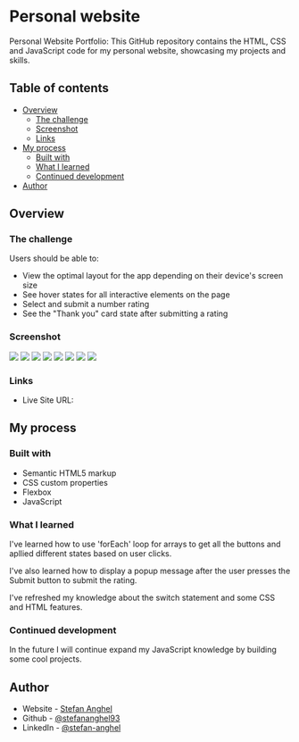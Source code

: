 #  Personal website

Personal Website Portfolio: This GitHub repository contains the HTML, CSS and JavaScript code for my personal website, showcasing my projects and skills.

## Table of contents

- [Overview](#overview)
  - [The challenge](#the-challenge)
  - [Screenshot](#screenshot)
  - [Links](#links)
- [My process](#my-process)
  - [Built with](#built-with)
  - [What I learned](#what-i-learned)
  - [Continued development](#continued-development)
- [Author](#author)


## Overview

### The challenge

Users should be able to:

- View the optimal layout for the app depending on their device's screen size
- See hover states for all interactive elements on the page
- Select and submit a number rating
- See the "Thank you" card state after submitting a rating

### Screenshot

![](./assets//images/screenshots/Screenshot1.png)
![](./assets//images/screenshots/Screenshot2.png)
![](./assets//images/screenshots/Screenshot3.png)
![](./assets//images/screenshots/Screenshot4.png)
![](./assets//images/screenshots/Screenshot5.png)
![](./assets//images/screenshots/Screenshot6.png)
![](./assets//images/screenshots/Screenshot7.png)
![](./assets//images/screenshots/Screenshot.png)


### Links

- Live Site URL: [](https://stefananghel93.github.io/personal-website/)

## My process

### Built with

- Semantic HTML5 markup
- CSS custom properties
- Flexbox
- JavaScript


### What I learned

I've learned how to use 'forEach' loop for arrays to get all the buttons and apllied different states based on user clicks.

I've also learned how to display a popup message after the user presses the Submit button to submit the rating.

I've refreshed my knowledge about the switch statement and some CSS and HTML features.

### Continued development

In the future I will continue expand my JavaScript knowledge by building some cool projects.

## Author

- Website - [Stefan Anghel](https://stefananghel93.github.io/personal-website/)
- Github - [@stefananghel93](https://github.com/stefananghel93)
- LinkedIn - [@stefan-anghel](https://www.linkedin.com/in/stefan-anghel/)


